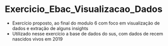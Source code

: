 # Exercicio_Ebac_Visualizacao_Dados

* Exercício proposto, ao final do modulo 6 com foco em visualização de dados e extração de alguns insights
* Utilizado nesse exercício a base de dados do sus, com dados de recem nascidos vivos em 2019 
